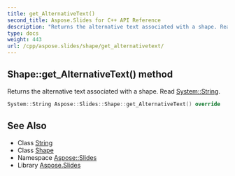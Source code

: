 ```yaml
---
title: get_AlternativeText()
second_title: Aspose.Slides for C++ API Reference
description: "Returns the alternative text associated with a shape. Read System::String."
type: docs
weight: 443
url: /cpp/aspose.slides/shape/get_alternativetext/
---
```

## Shape::get_AlternativeText() method


Returns the alternative text associated with a shape. Read [System::String](../../../system/string/).

```cpp
System::String Aspose::Slides::Shape::get_AlternativeText() override
```

## See Also

* Class [String](../../system/string/)
* Class [Shape](./)
* Namespace [Aspose::Slides](../)
* Library [Aspose.Slides](../../)